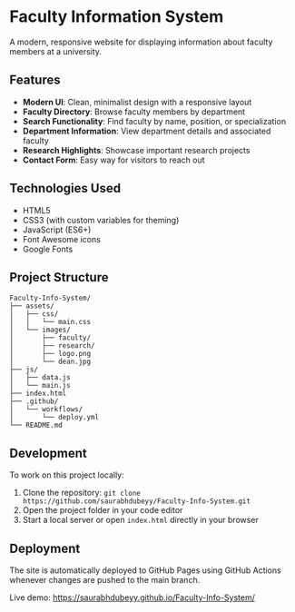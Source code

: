 # Faculty Information System

A modern, responsive website for displaying information about faculty members at a university.

## Features

- **Modern UI**: Clean, minimalist design with a responsive layout
- **Faculty Directory**: Browse faculty members by department
- **Search Functionality**: Find faculty by name, position, or specialization 
- **Department Information**: View department details and associated faculty
- **Research Highlights**: Showcase important research projects
- **Contact Form**: Easy way for visitors to reach out

## Technologies Used

- HTML5
- CSS3 (with custom variables for theming)
- JavaScript (ES6+)
- Font Awesome icons
- Google Fonts

## Project Structure

```
Faculty-Info-System/
├── assets/
│   ├── css/
│   │   └── main.css
│   └── images/
│       ├── faculty/
│       ├── research/
│       ├── logo.png
│       └── dean.jpg
├── js/
│   ├── data.js
│   └── main.js
├── index.html
├── .github/
│   └── workflows/
│       └── deploy.yml
└── README.md
```

## Development

To work on this project locally:

1. Clone the repository: `git clone https://github.com/saurabhdubeyy/Faculty-Info-System.git`
2. Open the project folder in your code editor
3. Start a local server or open `index.html` directly in your browser

## Deployment

The site is automatically deployed to GitHub Pages using GitHub Actions whenever changes are pushed to the main branch.

Live demo: https://saurabhdubeyy.github.io/Faculty-Info-System/
